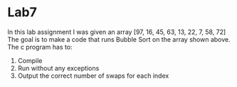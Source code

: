 # Lab7
 In this lab assignment I was given an array [97, 16, 45, 63, 13, 22, 7, 58, 72]
The goal is to make a code that runs Bubble Sort on the array shown above.
The c program has to:
1. Compile
2. Run without any exceptions
3. Output the correct number of swaps for each index
